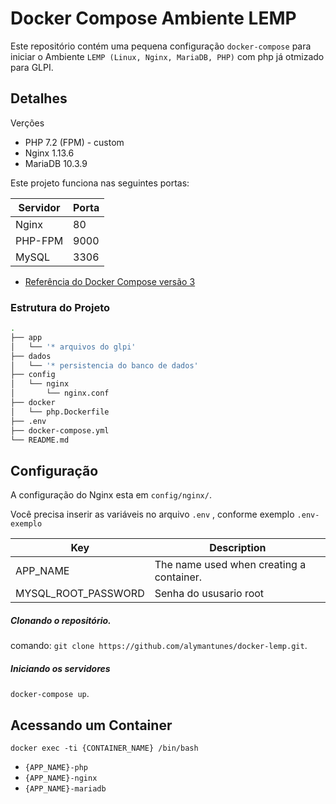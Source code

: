 # Docker Compose Ambiente LEMP

Este repositório contém uma pequena configuração `docker-compose` para iniciar o Ambiente ` LEMP (Linux, Nginx, MariaDB, PHP) ` com php já otmizado para GLPI.

## Detalhes

Verções

* PHP 7.2 (FPM) - custom
* Nginx 1.13.6
* MariaDB 10.3.9

Este projeto funciona nas seguintes portas:

| Servidor   | Porta |
|------------|-------|
| Nginx      | 80    |
| PHP-FPM    | 9000  |
| MySQL      | 3306  |

* [Referência do Docker Compose versão 3](https://docs.docker.com/compose/compose-file/)

### Estrutura do Projeto

```sh
.
├── app
│   └── '* arquivos do glpi'
├── dados
│   └── '* persistencia do banco de dados'
├── config
│   └── nginx
│       └── nginx.conf
├── docker
│   └── php.Dockerfile
├── .env
├── docker-compose.yml
└── README.md
```


## Configuração

A configuração do Nginx esta em `config/nginx/`.

Você precisa inserir as variáveis no arquivo `.env` , conforme exemplo `.env-exemplo`

| Key | Description |
|-----|-------------|
|APP_NAME|The name used when creating a container.|
|MYSQL_ROOT_PASSWORD|Senha do ususario root|

##### Clonando o repositório.

comando: `git clone https://github.com/alymantunes/docker-lemp.git`.

##### Iniciando os servidores

`docker-compose up`.

## Acessando um Container

`docker exec -ti {CONTAINER_NAME} /bin/bash`

* `{APP_NAME}-php`
* `{APP_NAME}-nginx`
* `{APP_NAME}-mariadb`
